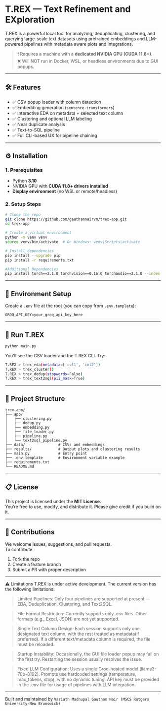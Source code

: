 # T.REX — Text Refinement and EXploration

T.REX is a powerful local tool for analyzing, deduplicating, clustering, and querying large-scale text datasets using pretrained embeddings and LLM-powered pipelines with metadata aware plots and integrations.

> ❗ Requires a machine with a **dedicated NVIDIA GPU (CUDA 11.8+)**.  
> ❌ Will NOT run in Docker, WSL, or headless environments due to GUI popups.

---

## 🛠 Features

- ✅ CSV popup loader with column detection
- ✅ Embedding generation (`sentence-transformers`)
- ✅ Interactive EDA on metadata + selected text column
- ✅ Clustering and optional LLM labeling
- ✅ Near duplicate analysis
- ✅ Text-to-SQL pipeline
- ✅ Full CLI-based UX for pipeline chaining

---

## ⚙️ Installation

### 1. Prerequisites

- Python **3.10**
- NVIDIA GPU with **CUDA 11.8+ drivers installed**
- **Display environment** (no WSL or remote/headless)

### 2. Setup Steps

```bash
# Clone the repo
git clone https://github.com/gauthamnairvm/trex-app.git
cd trex-app

# Create a virtual environment
python -m venv venv
source venv/bin/activate  # On Windows: venv\Scripts\activate

# Install dependencies
pip install --upgrade pip
pip install -r requirements.txt

#Additional Dependencies
pip install torch==2.1.0 torchvision==0.16.0 torchaudio==2.1.0 --index-url https://download.pytorch.org/whl/cu118

```

---

## 🔐 Environment Setup

Create a `.env` file at the root (you can copy from `.env.template`):

```
GROQ_API_KEY=your_groq_api_key_here
```

---

## 🚀 Run T.REX

```bash
python main.py
```

You'll see the CSV loader and the T.REX CLI. Try:

```bash
T.REX > trex_eda(metadata=['col1', 'col2'])
T.REX > trex_cluster()
T.REX > trex_dedup(stopwords=False)
T.REX > trex_text2sql(pii_mask=True)
```

---

## 📂 Project Structure

```
trex-app/
├── app/
│   ├── clustering.py
│   ├── dedup.py
│   ├── embedding.py
│   ├── file_loader.py
│   ├── pipeline.py
│   └── text2sql_pipeline.py
├── data/               # CSVs and embeddings
├── results/            # Output plots and clustering results
├── main.py             # Entry point
├── .env.template       # Environment variable example
├── requirements.txt
└── README.md
```

---

## 📋 License

This project is licensed under the **MIT License**.  
You’re free to use, modify, and distribute it. Please give credit if you build on it.

---

## 🤝 Contributions

We welcome issues, suggestions, and pull requests.  
To contribute:

1. Fork the repo
2. Create a feature branch
3. Submit a PR with proper description

---

⚠️ Limitations
T.REX is under active development. The current version has the following limitations:

> Limited Pipelines: Only four pipelines are supported at present — EDA, Deduplication, Clustering, and Text2SQL.

> File Format Restriction: Currently supports only .csv files. Other formats (e.g., Excel, JSON) are not yet supported.

> Single Text Column Design: Each session supports only one designated text column, with the rest treated as metadata(if preferred). If a different text/metadata column is required, the file must be reloaded.

> Startup Instability: Occasionally, the GUI file loader popup may fail on the first try. Restarting the session usually resolves the issue.

> Fixed LLM Configuration: Uses a single Groq-hosted model (llama3-70b-8192). Prompts use hardcoded settings (temperature, max_tokens, stop), with no dynamic tuning. API key must be provided in the .env file for usage of pipelines with LLM integration.

---

Built and maintained by `Variath Madhupal Gautham Nair (MSCS Rutgers University-New Brunswick)`